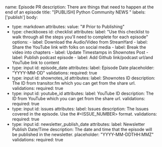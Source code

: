 name: Episode PR
description: There are things that need to happen at the end of an episode
title: "[PUBLISH] Python Community NEWS <EPISODE NUMBER>"
labels: ['publish']
body:
  - type: markdown
    attributes:
      value: "# Prior to Publishing"
  - type: checkboxes
    id: checklist
    attributes:
      label: "Use this checklist to walk through all the steps you'll need to complete for each episode"
      options:
        - label: Download the Audio/Video from StreamYard
        - label: Share the YouTube link with folks on social media
        - label: Break the video into chapters
        - label: Update Timestamps in Shownotes Post
        - label: Publish podcast episode
        - label: Add Github link/podcast url/and YouTube link to content
  - type: input
    id: episode_date
    attributes:
      label: Episode Date
      placeholder: "YYYY-MM-DD"
    validations:
      required: true
  - type: input
    id: shownotes_id
    attributes:
      label: Shownotes ID
      description: The ID from transitor.fm which you can get from the share url.
    validations:
      required: true
  - type: input
    id: youtube_id
    attributes:
      label: YouTube ID
      description: The ID from YouTube which you can get from the share url.
    validations:
      required: true
  - type: input
    id: issues
    attributes:
      label: Issues
      description: The Issues covered in the episode. Use the #<ISSUE_NUMBER> format.
    validations:
      required: true
  - type: input
    id: newsletter_publish_date
    attributes:
      label: Newsletter Publish Date/Time
      description: The date and time that the episode will be published in the newsletter.
      placeholder: "YYYY-MM-DDTHH:MMZ"
    validations:
      required: true
